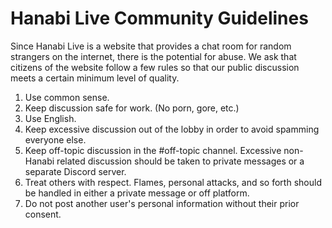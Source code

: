 # Hanabi Live Community Guidelines

Since Hanabi Live is a website that provides a chat room for random strangers on the internet, there is the potential for abuse. We ask that citizens of the website follow a few rules so that our public discussion meets a certain minimum level of quality.

1) Use common sense.
2) Keep discussion safe for work. (No porn, gore, etc.)
3) Use English.
4) Keep excessive discussion out of the lobby in order to avoid spamming everyone else.
5) Keep off-topic discussion in the #off-topic channel. Excessive non-Hanabi related discussion should be taken to private messages or a separate Discord server.
6) Treat others with respect. Flames, personal attacks, and so forth should be handled in either a private message or off platform.
7) Do not post another user's personal information without their prior consent.
